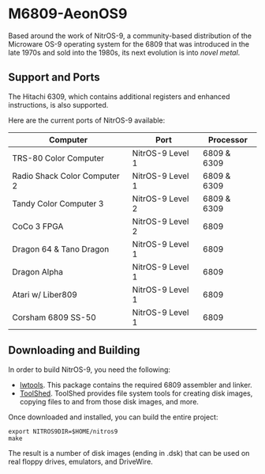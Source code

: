 # M6809-AeonOS9

Based around the work of NitrOS-9, a community-based distribution of the Microware OS-9 operating system for the 6809 that was introduced in the late 1970s and sold into the 1980s, its next evolution is into _novel metal_.

## Support and Ports

The Hitachi 6309, which contains additional registers and enhanced instructions, is also supported.

Here are the current ports of NitrOS-9 available:

| Computer  | Port | Processor |
| ------------- | ------------- |  ------------- |
| TRS-80 Color Computer  | NitrOS-9 Level 1 | 6809 & 6309 |
| Radio Shack Color Computer 2 | NitrOS-9 Level 1 | 6809 & 6309 |
| Tandy Color Computer 3 | NitrOS-9 Level 2 | 6809 & 6309 |
| CoCo 3 FPGA | NitrOS-9 Level 2 | 6809 |
| Dragon 64 & Tano Dragon | NitrOS-9 Level 1 | 6809 |
| Dragon Alpha | NitrOS-9 Level 1 | 6809 |
| Atari w/ Liber809 | NitrOS-9 Level 1 | 6809 |
| Corsham 6809 SS-50 | NitrOS-9 Level 1 | 6809 |

## Downloading and Building

In order to build NitrOS-9, you need the following:

- [lwtools](http://lwtools.projects.l-w.ca). This package contains the required 6809 assembler and linker.
- [ToolShed](https://github.com/n6il/toolshed). ToolShed provides file system tools for creating disk images, copying files to and from those disk images, and more.

Once downloaded and installed, you can build the entire project:

```
export NITROS9DIR=$HOME/nitros9
make
```

The result is a number of disk images (ending in .dsk) that can be used on real floppy drives, emulators, and DriveWire.

